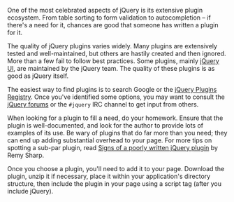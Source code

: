 <script>{
	"title": "Finding & Evaluating Plugins",
	"level": "intermediate",
	"source": "http://jqfundamentals.com/legacy",
	"attribution": [ "jQuery Fundamentals" ]
}</script>

One of the most celebrated aspects of jQuery is its extensive plugin ecosystem. From table sorting to form validation to autocompletion – if there's a need for it, chances are good that someone has written a plugin for it.

The quality of jQuery plugins varies widely. Many plugins are extensively tested and well-maintained, but others are hastily created and then ignored. More than a few fail to follow best practices. Some plugins, mainly [jQuery UI](http://jqueryui.com/), are maintained by the jQuery team. The quality of these plugins is as good as jQuery itself.

The easiest way to find plugins is to search Google or the [jQuery Plugins Registry](http://plugins.jquery.com/). Once you've identified some options, you may want to consult the [jQuery forums](http://forum.jquery.com/) or the `#jquery` IRC channel to get input from others.

When looking for a plugin to fill a need, do your homework. Ensure that the plugin is well-documented, and look for the author to provide lots of examples of its use. Be wary of plugins that do far more than you need; they can end up adding substantial overhead to your page. For more tips on spotting a sub-par plugin, read [Signs of a poorly written jQuery plugin](http://remysharp.com/2010/06/03/signs-of-a-poorly-written-jquery-plugin/) by Remy Sharp.

Once you choose a plugin, you'll need to add it to your page. Download the plugin, unzip it if necessary, place it within your application's directory structure, then include the plugin in your page using a script tag (after you include jQuery).
